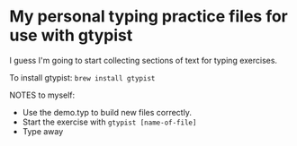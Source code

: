 # My personal typing practice files for use with gtypist
I guess I'm going to start collecting sections of text for typing exercises.

To install gtypist:
`brew install gtypist`

NOTES to myself:
- Use the demo.typ to build new files correctly.
- Start the exercise with `gtypist [name-of-file]`
- Type away

